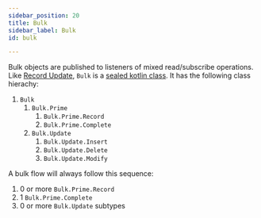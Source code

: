 ```yaml
---
sidebar_position: 20
title: Bulk
sidebar_label: Bulk
id: bulk

---
```


Bulk objects are published to listeners of mixed read/subscribe operations. Like 
[Record Update](../record-update), `Bulk` is a 
[sealed kotlin class](https://kotlinlang.org/docs/sealed-classes.html). It has the following class hierachy: 

1. `Bulk`
    1. `Bulk.Prime`
        1. `Bulk.Prime.Record`
        2. `Bulk.Prime.Complete`
    2. `Bulk.Update`
        1. `Bulk.Update.Insert`
        2. `Bulk.Update.Delete`
        3. `Bulk.Update.Modify`

A bulk flow will always follow this sequence:

1. 0 or more `Bulk.Prime.Record`
2. 1 `Bulk.Prime.Complete`
3. 0 or more `Bulk.Update` subtypes
